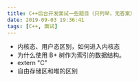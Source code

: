 ```yaml
---
title: C++后台开发面试一些题目（只列举，无答案）
date: 2019-09-03 19:36:41
tags: [C++, 面试]
---
```


 

* 内核态、用户态区别，如何进入内核态
* 为什么使用 B+ 树作为索引的数据结构。
* extern "C"
* 自由存储区和堆的区别


